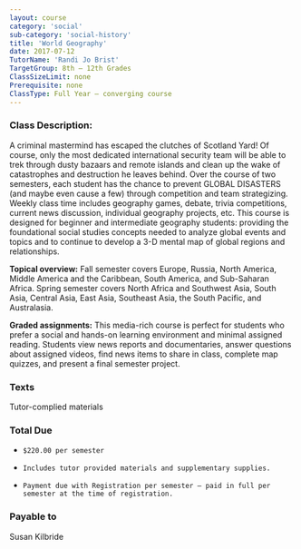 ```yaml
---
layout: course
category: 'social'
sub-category: 'social-history'
title: 'World Geography'
date: 2017-07-12
TutorName: 'Randi Jo Brist'
TargetGroup: 8th – 12th Grades
ClassSizeLimit: none
Prerequisite: none
ClassType: Full Year – converging course
---
```


### Class Description:
A criminal mastermind has escaped the clutches of Scotland Yard! Of course, only the most dedicated international security team will be able to trek through dusty bazaars and remote islands and clean up the wake of catastrophes and destruction he leaves behind. Over the course of two semesters, each student has the chance to prevent GLOBAL DISASTERS (and maybe even cause a few) through competition and team strategizing. Weekly class time includes geography games, debate, trivia competitions, current news discussion, individual geography projects, etc. This course is designed for beginner and intermediate geography students: providing the foundational social studies concepts needed to analyze global events and topics and to continue to develop a 3-D mental map of global regions and relationships.

**Topical overview:** Fall semester covers Europe, Russia, North America, Middle America and the Caribbean, South America, and Sub-Saharan Africa. Spring semester covers North Africa and Southwest Asia, South Asia, Central Asia, East Asia, Southeast Asia, the South Pacific, and Australasia.

**Graded assignments:** This media-rich course is perfect for students who prefer a social and hands-on learning environment and minimal assigned reading. Students view news reports and documentaries, answer questions about assigned videos, find news items to share in class, complete map quizzes, and present a final semester project.
 
### Texts
Tutor-complied materials

### Total Due
*     $220.00 per semester
*     Includes tutor provided materials and supplementary supplies.
*     Payment due with Registration per semester – paid in full per semester at the time of registration.

### Payable to
Susan Kilbride